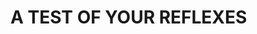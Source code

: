 # A TEST OF YOUR REFLEXES

<!---
zenos-galvus/zenos-galvus is a ✨ special ✨ repository because its `README.md` (this file) appears on your GitHub profile.
You can click the Preview link to take a look at your changes.
--->
